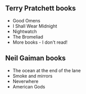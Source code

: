 ## Terry Pratchett books

- Good Omens
- I Shall Wear Midnight
- Nightwatch
- The Bromeliad
- More books - I don't read!

## Neil Gaiman books

- The ocean at the end of the lane
- Smoke and mirrors
- Neverwhere
- American Gods
